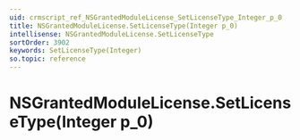 ```yaml
---
uid: crmscript_ref_NSGrantedModuleLicense_SetLicenseType_Integer_p_0
title: NSGrantedModuleLicense.SetLicenseType(Integer p_0)
intellisense: NSGrantedModuleLicense.SetLicenseType
sortOrder: 3902
keywords: SetLicenseType(Integer)
so.topic: reference
---
```


# NSGrantedModuleLicense.SetLicenseType(Integer p_0)


